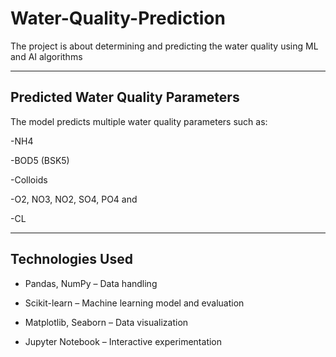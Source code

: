 # Water-Quality-Prediction
The project is about determining and predicting the water quality using ML and AI algorithms

---

## Predicted Water Quality Parameters
The model predicts multiple water quality parameters such as:

-NH4

-BOD5 (BSK5)

-Colloids

-O2, NO3, NO2, SO4, PO4 and

-CL

---
## Technologies Used
* Pandas, NumPy – Data handling

* Scikit-learn – Machine learning model and evaluation

* Matplotlib, Seaborn – Data visualization

* Jupyter Notebook – Interactive experimentation
